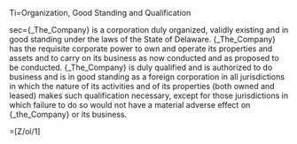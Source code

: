 Ti=Organization, Good Standing and Qualification

sec={_The_Company} is a corporation duly organized, validly existing and in good standing under the laws of the State of Delaware.  {_The_Company} has the requisite corporate power to own and operate its properties and assets and to carry on its business as now conducted and as proposed to be conducted.  {_The_Company} is duly qualified and is authorized to do business and is in good standing as a foreign corporation in all jurisdictions in which the nature of its activities and of its properties (both owned and leased) makes such qualification necessary, except for those jurisdictions in which failure to do so would not have a material adverse effect on {_the_Company} or its business.

=[Z/ol/1]
